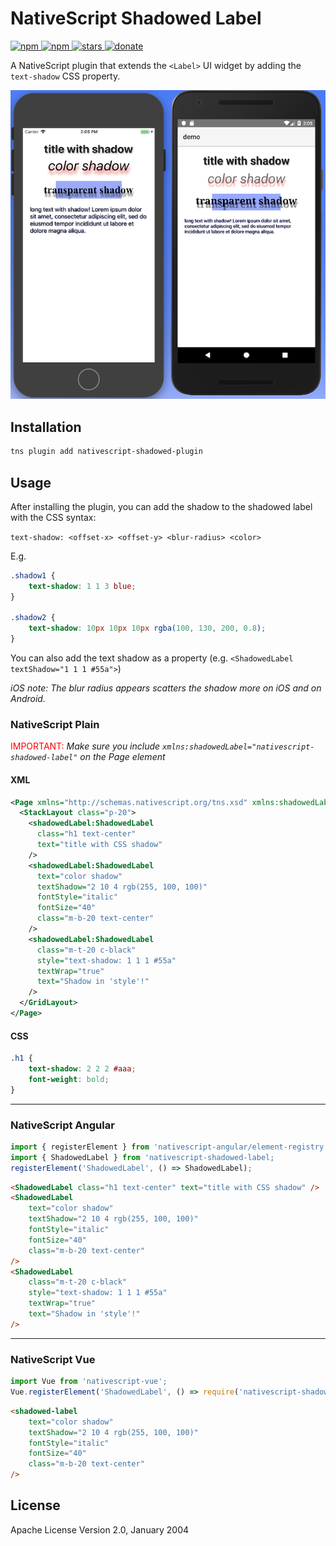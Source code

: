 # NativeScript Shadowed Label

<a href="https://www.npmjs.com/package/nativescript-shadowed-label">
    <img src="https://img.shields.io/npm/v/nativescript-shadowed-label.svg" alt="npm">
</a>
<a href="https://www.npmjs.com/package/nativescript-shadowed-label">
    <img src="https://img.shields.io/npm/dt/nativescript-shadowed-label.svg?label=npm%20downloads" alt="npm">
</a>
<a href="https://github.com/tralves/nativescript-shadowed-label/stargazers">
    <img src="https://img.shields.io/github/stars/tralves/nativescript-shadowed-label.svg" alt="stars">
</a>
<a href="https://paypal.me/tralves">
    <img src="https://img.shields.io/badge/Donate-PayPal-green.svg" alt="donate">
</a>

A NativeScript plugin that extends the `<Label>` UI widget by adding the `text-shadow` CSS property.

![Sample1](images/shadowed-label-demo.png)

## Installation

```bash
tns plugin add nativescript-shadowed-plugin
```

## Usage

After installing the plugin, you can add the shadow to the shadowed label with the CSS syntax:

`text-shadow: <offset-x> <offset-y> <blur-radius> <color>`

E.g.

```css
.shadow1 {
    text-shadow: 1 1 3 blue;
}

.shadow2 {
    text-shadow: 10px 10px 10px rgba(100, 130, 200, 0.8);
}
```

You can also add the text shadow as a property (e.g. `<ShadowedLabel textShadow="1 1 1 #55a">`)

_iOS note: The blur radius appears scatters the shadow more on iOS and on Android._

### NativeScript Plain

<span style="color:red">IMPORTANT: </span>_Make sure you include `xmlns:shadowedLabel="nativescript-shadowed-label"` on the Page element_

#### XML

```xml
<Page xmlns="http://schemas.nativescript.org/tns.xsd" xmlns:shadowedLabel="nativescript-shadowed-label">
  <StackLayout class="p-20">
    <shadowedLabel:ShadowedLabel
      class="h1 text-center"
      text="title with CSS shadow"
    />
    <shadowedLabel:ShadowedLabel
      text="color shadow"
      textShadow="2 10 4 rgb(255, 100, 100)"
      fontStyle="italic"
      fontSize="40"
      class="m-b-20 text-center"
    />
    <shadowedLabel:ShadowedLabel
      class="m-t-20 c-black"
      style="text-shadow: 1 1 1 #55a"
      textWrap="true"
      text="Shadow in 'style'!"
    />
  </GridLayout>
</Page>
```

#### CSS

```css
.h1 {
    text-shadow: 2 2 2 #aaa;
    font-weight: bold;
}
```

---

### NativeScript Angular

```typescript
import { registerElement } from 'nativescript-angular/element-registry';
import { ShadowedLabel } from 'nativescript-shadowed-label;
registerElement('ShadowedLabel', () => ShadowedLabel);
```

```html
<ShadowedLabel class="h1 text-center" text="title with CSS shadow" />
<ShadowedLabel
    text="color shadow"
    textShadow="2 10 4 rgb(255, 100, 100)"
    fontStyle="italic"
    fontSize="40"
    class="m-b-20 text-center"
/>
<ShadowedLabel
    class="m-t-20 c-black"
    style="text-shadow: 1 1 1 #55a"
    textWrap="true"
    text="Shadow in 'style'!"
/>
```

---

### NativeScript Vue

```javascript
import Vue from 'nativescript-vue';
Vue.registerElement('ShadowedLabel', () => require('nativescript-shadowed-label').ShadowedLabel);
```

```html
<shadowed-label
    text="color shadow"
    textShadow="2 10 4 rgb(255, 100, 100)"
    fontStyle="italic"
    fontSize="40"
    class="m-b-20 text-center"
/>
```

## License

Apache License Version 2.0, January 2004
